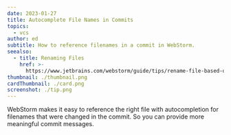```yaml
---
date: 2023-01-27
title: Autocomplete File Names in Commits
topics:
  - vcs
author: ed
subtitle: How to reference filenames in a commit in WebStorm.
seealso:
  - title: Renaming Files
    href: >-
      https://www.jetbrains.com/webstorm/guide/tips/rename-file-based-on-class-name/
thumbnail: ./thumbnail.png
cardThumbnail: ./card.png
screenshot: ./tip.png
---
```


WebStorm makes it easy to reference the right file with autocompletion for filenames that were changed in the commit. So you can provide more meaningful commit messages.
